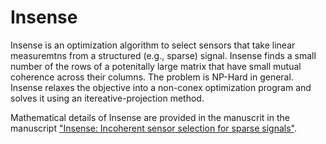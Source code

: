 # Insense

Insense is an optimization algorithm to select sensors that take linear measuremtns from a structured (e.g., sparse) signal. Insense finds a small number of the rows of a potenitally large matrix that have small mutual coherence across their columns. The problem is NP-Hard in general. Insense relaxes the objective into a non-conex optimization program and solves it using an itereative-projection method. 

Mathematical details of Insense are provided in the manuscrit in the manuscript ["Insense: Incoherent sensor selection for sparse signals"](<https://www.sciencedirect.com/science/article/pii/S016516841830121X>). 
